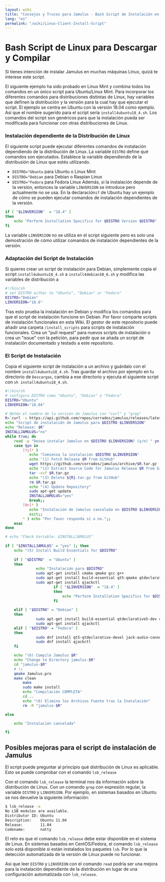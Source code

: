 ```yaml
---
layout: wiki
title: "Consejos y Trucos para Jamulus - Bash Script de Instalación en Linux"
lang: "es"
permalink: "/wiki/Linux-Client-Install-Script"
---
```



# Bash Script de Linux para Descargar y Compilar

Si tienes intención de instalar Jamulus en muchas máquinas Linux, quizá te interese este script.

El siguiente ejemplo ha sido probado en Linux Mint y combina todos los comandos en un único script para Ubuntu/Linux Mint. Para incorporar los diferentes comandos para distribuciones distintas de Linux, hay variables que definen la distribución y la versión para la cual hay que ejecutar el script. El ejemplo se centra en Ubuntu con la versión 18.04 como ejemplo. Así que el nombre sugerido para el script sería `install4ubuntu18_4.sh`. Los comandos del script son genéricos para que la instalación pueda ser modificada para funcionar con otras distribuciones de Linux.

### Instalación dependiente de la Distribución de Linux
El siguiente script puede ejecutar diferentes comandos de instalación dependiendo de la distribución de Linux. La variable `DISTRO` define qué comandos son ejecutados. Establece la variable dependiendo de la distribusión de Linux que estés utilizando.
* `DISTRO="Ubuntu` para Ubuntu o Linux Mint
* `DISTRO="Debian` para Debian o Raspian Linux
* `DISTRO="Fedora` para Fedora Linux
   Además, si la instalación depende de la versión, entonces la variable `LINVERSION` se introduce pero actualmente no se usa. En la declaración`if` de Ubuntu hay un ejemplo de cómo se pueden ejecutar comandos de instalación dependientes de la versión.
```bash
if [ "$LINVERSION"  = "18.4" ]
then
    echo "Perform Installation Specifics for $DISTRO Version $DISTRO"
fi  
```
La variable `LINVERSION` no se utiliza en el script siguiente pero es solo una demostración de cómo utilizar comandos de instalación dependientes de la versión.

### Adaptación del Script de Instalación
Si quieres crear un script de instalación para Debian, simplemente copia el script `install4ubuntu18_4.sh` a `install4debian10_6.sh` y modifica las variables de distribución a
```bash
#!/bin/sh
# set DISTRO either to "Ubuntu", "Debian" or "Fedora"
DISTRO="Debian"
LINVERSION="10.6"
```
Tras esto prueba la instalación en Debian y modifica los comandos para que el script de instalación funcione en Debian. Por favor comparte scripts de instalación funcionales en esta Wiki. El gestor de este repositorio puede añadir una carpeta `/install_scripts` para scripts de instalación funcionales. Crea un "pull request" para nuevos scripts de instalación o crea un "issue" con la petición, para pedir que se añada un script de instalación documentado y testado a este repositorio.

### El Script de Instalación
Copia el siguiente script de instalación a un archivo y guárdalo con el nombre `install4ubuntu18_4.sh`. Tras guardar el archivo por ejemplo en tu directorio de `Descargas`, cambia a ese directorio y ejecuta el siguiente script con `sh install4ubuntu18_4.sh`.
```bash
#!/bin/sh
# configura DISTRO como "Ubuntu", "Debian" o "Fedora"
DISTRO="Ubuntu"
LINVERSION="18.04"

# Obtén el nombre de la versión de Jamulus con "curl" y "grep"  
R=`curl -s https://api.github.com/repos/corrados/jamulus/releases/latest | grep -oP '"tag_name": "\K(.*)(?=")'`
echo "Script de instalación de Jamulus para $DISTRO $LINVERSION"
echo "Release: $R"
INSTALLJAMULUS="no"
while true; do
    read -p "Desea instalar Jamulus en $DISTRO $LINVERSION? (y/n) " yn
    case $yn in
        [Yy]* )
           echo "Comienza la instalación $DISTRO $LINVERSION"
           echo "(1) Fetch Release $R from GitHub"
           wget https://github.com/corrados/jamulus/archive/$R.tar.gz
           echo "(2) Extract Source Code for Jamulus Release $R from GitHub"
           tar -xvf $R.tar.gz
           echo "(3) Delete ${R}.tar.gz from GitHub"
           rm $R.tar.gz
           echo "(4) Update Repository"
           sudo apt-get update
           INSTALLJAMULUS="yes"
           break;;
        [Nn]* )
           echo "Instalación de Jamulus cancelada en $DISTRO $LINVERSION"
           exit;;
        * ) echo "Por favor responda sí o no.";;
    esac
done

# echo "Check Variable: $INSTALLJAMULUS"
	
if [ "$INSTALLJAMULUS" = "yes" ]; then     
	echo "(5) Install Build Essentials for $DISTRO"
	
	if [ "$DISTRO"  = "Ubuntu" ]
	then  
		      echo "Instalación para $DISTRO"
		      sudo apt-get install cmake qmake gcc g++
		      sudo apt-get install build-essential qt5-qmake qtdeclarative5-dev qt5-default qttools5-dev-tools libjack-jackd2-dev
		      sudo apt-get install qjackctl
                      if [ "$LINVERSION"  = "18.4" ]
                      then
                          echo "Perform Installation Specifics for $DISTRO Version $DISTRO"
                      fi  
	
  	elif [ "$DISTRO" = "Debian" ]
	then    
			  sudo apt-get install build-essential qtdeclarative5-dev qt5-default qttools5-dev-tools libjack-jackd2-dev
			  sudo apt-get install qjackctl
	elif [ "$DISTRO" = "Fedora" ]
	then    
			  sudo dnf install qt5-qtdeclarative-devel jack-audio-connection-kit-dbus jack-audio-connection-kit-devel
			  sudo dnf install qjackctl
	fi

	echo "(6) Compile Jamulus $R"
	echo "Change to Directory jamulus-$R"
	cd "jamulus-$R"
	# ls
	qmake Jamulus.pro
	make clean
        make
        sudo make install
        echo "Compilación COMPLETA"
        cd ..
        echo "(6) Elimina los Archivos Fuente tras la Inatalación"
        rm -R "jamulus-$R"

else

	echo "Instalación cancelada"

fi

```


## Posibles mejoras para el script de instalación de Jamulus
El script puede preguntar al principio qué distribución de Linux es aplicable.
Esto se puede comprobar con el comando `lsb_release`

Con el comando `lsb_release` la terminal nos da información sobre la distribución de Linux.
Con un comando `grep` con expresión regular, la variable `DISTRO` y `LINVERSION`.
Por ejemplo, en sistemas basados en Ubuntu se nos devuelve la siguiente información:
```bash
$ lsb_release -a
No LSB modules are available.
Distributor ID: Ubuntu
Description:    Ubuntu 11.04
Release:        11.04
Codename:       natty
```

El reto es que el comando `lsb_release` debe estar disponible en el sistema de Linux. En sistemas basados en CentOS/Fedora, el comando `lsb_release` solo está disponible si están instalados los paquetes `lsb`. Por lo que la detección automatizada de la versión de Linux puede no funcionar.

Así que leer `DISTRO` y `LINVERION` con el comando `read` podría ser una mejora para la instalación dependiente de la distribución en lugar de una configuración automatizada con `lsb_release`.

